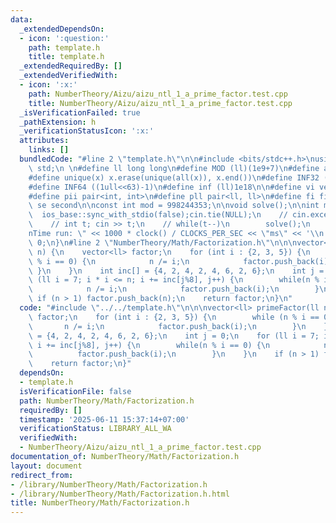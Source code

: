 ```yaml
---
data:
  _extendedDependsOn:
  - icon: ':question:'
    path: template.h
    title: template.h
  _extendedRequiredBy: []
  _extendedVerifiedWith:
  - icon: ':x:'
    path: NumberTheory/Aizu/aizu_ntl_1_a_prime_factor.test.cpp
    title: NumberTheory/Aizu/aizu_ntl_1_a_prime_factor.test.cpp
  _isVerificationFailed: true
  _pathExtension: h
  _verificationStatusIcon: ':x:'
  attributes:
    links: []
  bundledCode: "#line 2 \"template.h\"\n\n#include <bits/stdc++.h>\nusing namespace\
    \ std;\n \n#define ll long long\n#define MOD (ll)(1e9+7)\n#define all(x) (x).begin(),(x).end()\n\
    #define unique(x) x.erase(unique(all(x)), x.end())\n#define INF32 ((1ull<<31)-1)\n\
    #define INF64 ((1ull<<63)-1)\n#define inf (ll)1e18\n\n#define vi vector<int>\n\
    #define pii pair<int, int>\n#define pll pair<ll, ll>\n#define fi first\n#define\
    \ se second\n\nconst int mod = 998244353;\n\nvoid solve();\n\nint main(){\n  \
    \  ios_base::sync_with_stdio(false);cin.tie(NULL);\n    // cin.exceptions(cin.failbit);\n\
    \    // int t; cin >> t;\n    // while(t--)\n        solve();\n    cerr << \"\\\
    nTime run: \" << 1000 * clock() / CLOCKS_PER_SEC << \"ms\" << '\\n';\n    return\
    \ 0;\n}\n#line 2 \"NumberTheory/Math/Factorization.h\"\n\n\nvector<ll> primeFactor(ll\
    \ n) {\n    vector<ll> factor;\n    for (int i : {2, 3, 5}) {\n        while (n\
    \ % i == 0) {\n            n /= i;\n            factor.push_back(i);\n       \
    \ }\n    }\n    int inc[] = {4, 2, 4, 2, 4, 6, 2, 6};\n    int j = 0;\n    for\
    \ (ll i = 7; i * i <= n; i += inc[j%8], j++) {\n        while(n % i == 0) {\n\
    \            n /= i;\n            factor.push_back(i);\n        }\n    }\n   \
    \ if (n > 1) factor.push_back(n);\n    return factor;\n}\n"
  code: "#include \"../../template.h\"\n\n\nvector<ll> primeFactor(ll n) {\n    vector<ll>\
    \ factor;\n    for (int i : {2, 3, 5}) {\n        while (n % i == 0) {\n     \
    \       n /= i;\n            factor.push_back(i);\n        }\n    }\n    int inc[]\
    \ = {4, 2, 4, 2, 4, 6, 2, 6};\n    int j = 0;\n    for (ll i = 7; i * i <= n;\
    \ i += inc[j%8], j++) {\n        while(n % i == 0) {\n            n /= i;\n  \
    \          factor.push_back(i);\n        }\n    }\n    if (n > 1) factor.push_back(n);\n\
    \    return factor;\n}"
  dependsOn:
  - template.h
  isVerificationFile: false
  path: NumberTheory/Math/Factorization.h
  requiredBy: []
  timestamp: '2025-06-11 15:37:14+07:00'
  verificationStatus: LIBRARY_ALL_WA
  verifiedWith:
  - NumberTheory/Aizu/aizu_ntl_1_a_prime_factor.test.cpp
documentation_of: NumberTheory/Math/Factorization.h
layout: document
redirect_from:
- /library/NumberTheory/Math/Factorization.h
- /library/NumberTheory/Math/Factorization.h.html
title: NumberTheory/Math/Factorization.h
---
```

